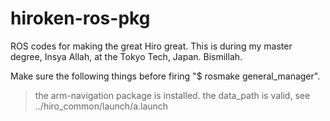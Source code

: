 hiroken-ros-pkg
===============

ROS codes for making the great Hiro great.
This is during my master degree, Insya Allah, at the Tokyo Tech, Japan. Bismillah.

Make sure the following things before firing "$ rosmake general_manager".
> the arm-navigation package is installed.
> the data_path is valid, see ../hiro_common/launch/a.launch
